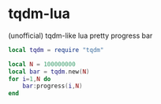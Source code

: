 # tqdm-lua
 (unofficial) tqdm-like lua pretty progress bar

```lua
local tqdm = require "tqdm"

local N = 100000000
local bar = tqdm.new(N)
for i=1,N do
	bar:progress(i,N)
end
```
